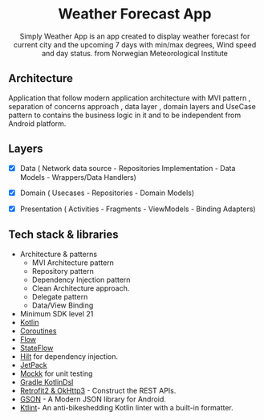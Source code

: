 <h1 align="center"> Weather Forecast App </h1>

<p align="center">
Simply Weather App is an app created to display weather forecast for current city and the upcoming 7 days with min/max degrees, Wind speed and day status.
from Norwegian Meteorological Institute</p>

## Architecture

Application that follow modern application architecture with MVI pattern , separation of concerns approach , data layer , domain layers 
and UseCase pattern to contains the business logic in it and to be independent from Android platform.

## Layers

- [x] Data ( Network data source -  Repositories Implementation - Data Models -  Wrappers/Data Handlers)

- [x] Domain ( Usecases -  Repositories - Domain Models)

- [x] Presentation ( Activities - Fragments - ViewModels - Binding Adapters)

## Tech stack & libraries

- Architecture & patterns
  - MVI Architecture pattern
  - Repository pattern
  - Dependency Injection pattern
  - Clean Architecture approach.
  - Delegate pattern
  - Data/View Binding
- Minimum SDK level 21
- [Kotlin](https://kotlinlang.org/)
- [Coroutines](https://github.com/Kotlin/kotlinx.coroutines)
- [Flow](https://kotlin.github.io/kotlinx.coroutines/kotlinx-coroutines-core/kotlinx.coroutines.flow/)
- [StateFlow](https://kotlin.github.io/kotlinx.coroutines/kotlinx-coroutines-core/kotlinx.coroutines.flow/-state-flow/index.html)
- [Hilt](https://developer.android.com/training/dependency-injection/hilt-android) for dependency injection.
- [JetPack](https://developer.android.com/jetpack)
- [Mockk](https://mockk.io/) for unit testing
- [Gradle KotlinDsl](https://docs.gradle.org/current/userguide/kotlin_dsl.html)
- [Retrofit2 & OkHttp3](https://github.com/square/retrofit) - Construct the REST APIs.
- [GSON](https://github.com/google/gson) - A Modern JSON library for Android.
- [Ktlint](https://github.com/pinterest/ktlint)- An anti-bikeshedding Kotlin linter with a built-in
  formatter.


